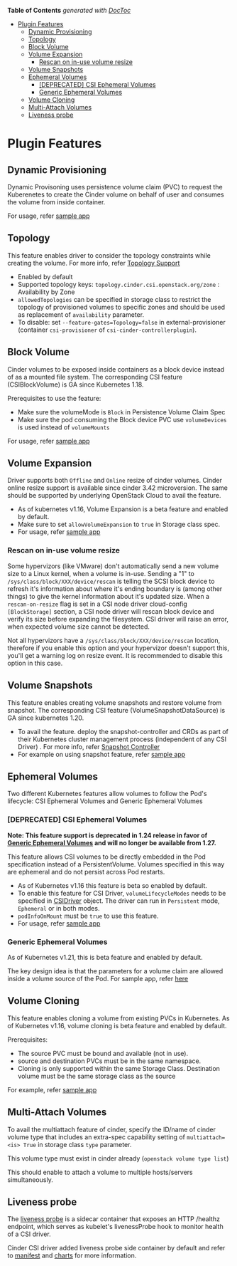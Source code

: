 <!-- START doctoc generated TOC please keep comment here to allow auto update -->
<!-- DON'T EDIT THIS SECTION, INSTEAD RE-RUN doctoc TO UPDATE -->
**Table of Contents**  *generated with [DocToc](https://github.com/thlorenz/doctoc)*

- [Plugin Features](#plugin-features)
  - [Dynamic Provisioning](#dynamic-provisioning)
  - [Topology](#topology)
  - [Block Volume](#block-volume)
  - [Volume Expansion](#volume-expansion)
    - [Rescan on in-use volume resize](#rescan-on-in-use-volume-resize)
  - [Volume Snapshots](#volume-snapshots)
  - [Ephemeral Volumes](#ephemeral-volumes)
    - [[DEPRECATED] CSI Ephemeral Volumes](#deprecated-csi-ephemeral-volumes)
    - [Generic Ephemeral Volumes](#generic-ephemeral-volumes)
  - [Volume Cloning](#volume-cloning)
  - [Multi-Attach Volumes](#multi-attach-volumes)
  - [Liveness probe](#liveness-probe)

<!-- END doctoc generated TOC please keep comment here to allow auto update -->

# Plugin Features

## Dynamic Provisioning

Dynamic Provisoning uses persistence volume claim (PVC) to request the Kuberenetes to create the Cinder volume on behalf of user and consumes the volume from inside container.

For usage, refer [sample app](./examples.md#dynamic-volume-provisioning)  

## Topology

This feature enables driver to consider the topology constraints while creating the volume. For more info, refer [Topology Support](https://github.com/kubernetes-csi/external-provisioner/blob/master/README.md#topology-support)

* Enabled by default
* Supported topology keys:
  `topology.cinder.csi.openstack.org/zone` : Availability by Zone
* `allowedTopologies` can be specified in storage class to restrict the topology of provisioned volumes to specific zones and should be used as replacement of `availability` parameter.
* To disable: set `--feature-gates=Topology=false` in external-provisioner (container `csi-provisioner` of `csi-cinder-controllerplugin`).

## Block Volume

Cinder volumes to be exposed inside containers as a block device instead of as a mounted file system. The corresponding CSI feature (CSIBlockVolume) is GA since Kubernetes 1.18.

Prerequisites to use the feature:
* Make sure the volumeMode is `Block` in Persistence Volume Claim Spec
* Make sure the pod consuming the Block device PVC use `volumeDevices` is used instead of `volumeMounts`

For usage, refer [sample app](./examples.md#using-block-volume)

## Volume Expansion

Driver supports both `Offline` and `Online` resize of cinder volumes. Cinder online resize support is available since cinder 3.42 microversion. 
The same should be supported by underlying OpenStack Cloud to avail the feature.

* As of kubernetes v1.16, Volume Expansion is a beta feature and enabled by default.
* Make sure to set `allowVolumeExpansion` to `true` in Storage class spec.
* For usage, refer [sample app](./examples.md#volume-expansion-example)

### Rescan on in-use volume resize

Some hypervizors (like VMware) don't automatically send a new volume size to a Linux kernel, when a volume is in-use. Sending a "1" to `/sys/class/block/XXX/device/rescan` is telling the SCSI block device to refresh it's information about where it's ending boundary is (among other things) to give the kernel information about it's updated size. When a `rescan-on-resize` flag is set in a CSI node driver cloud-config `[BlockStorage]` section, a CSI node driver will rescan block device and verify its size before expanding the filesystem. CSI driver will raise an error, when expected volume size cannot be detected.

Not all hypervizors have a `/sys/class/block/XXX/device/rescan` location, therefore if you enable this option and your hypervizor doesn't support this, you'll get a warning log on resize event. It is recommended to disable this option in this case.

## Volume Snapshots

This feature enables creating volume snapshots and restore volume from snapshot. The corresponding CSI feature (VolumeSnapshotDataSource) is GA since kubernetes 1.20.

* To avail the feature. deploy the snapshot-controller and CRDs as part of their Kubernetes cluster management process (independent of any CSI Driver) . For more info, refer [Snapshot Controller](https://kubernetes-csi.github.io/docs/snapshot-controller.html)
* For example on using snapshot feature, refer [sample app](./examples#snapshot-create-and-restore)

## Ephemeral Volumes

Two different Kubernetes features allow volumes to follow the Pod's lifecycle: CSI Ephemeral Volumes and Generic Ephemeral Volumes

### [DEPRECATED] CSI Ephemeral Volumes

**Note: This feature support is deprecated in 1.24 release in favor of [Generic Ephemeral Volumes](#generic-ephemeral-volumes) and will no longer be available from 1.27.**

This feature allows CSI volumes to be directly embedded in the Pod specification instead of a PersistentVolume. Volumes specified in this way are ephemeral and do not persist across Pod restarts.

* As of Kubernetes v1.16 this feature is beta so enabled by default. 
* To enable this feature for CSI Driver, `volumeLifecycleModes` needs to be specified in [CSIDriver](../../manifests/cinder-csi-plugin/csi-cinder-driver.yaml) object. The driver can run in `Persistent` mode, `Ephemeral` or in both modes.
* `podInfoOnMount` must be `true` to use this feature.
* For usage, refer [sample app](./examples.md#deploy-app-using-inline-volumes)

### Generic Ephemeral Volumes

As of Kubernetes v1.21, this is beta feature and enabled by default.

The key design idea is that the parameters for a volume claim are allowed inside a volume source of the Pod. For sample app, refer [here](../../examples/cinder-csi-plugin/ephemeral/generic-ephemeral-volumes.yaml)

## Volume Cloning

This feature enables cloning a volume from existing PVCs in Kubernetes. As of Kubernetes v1.16, volume cloning is beta feature and enabled by default.

Prerequisites:
* The source PVC must be bound and available (not in use).
* source and destination PVCs must be in the same namespace.
* Cloning is only supported within the same Storage Class. Destination volume must be the same storage class as the source

For example, refer [sample app](../../examples/cinder-csi-plugin/clone)

## Multi-Attach Volumes

To avail the multiattach feature of cinder, specify the ID/name of cinder volume type that includes an extra-spec capability setting of `multiattach=<is> True` in storage class `type` parameter.

This volume type must exist in cinder already (`openstack volume type list`)

This should enable to attach a volume to multiple hosts/servers simultaneously.

## Liveness probe

The [liveness probe](https://github.com/kubernetes-csi/livenessprobe) is a sidecar container that exposes an HTTP /healthz endpoint, which serves as kubelet's livenessProbe hook to monitor health of a CSI driver.

Cinder CSI driver added liveness probe side container by default and refer to [manifest](../../manifests/cinder-csi-plugin/cinder-csi-controllerplugin.yaml) and [charts](../../charts/cinder-csi-plugin) for more information.
